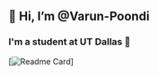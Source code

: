 ## 👋 Hi, I’m @Varun-Poondi
### I'm a student at UT Dallas 🌌
<!-- ![Varun's GitHub stats](https://github-readme-stats.vercel.app/api?username=Varun-Poondi&show_icons=true&theme=radical)

[![Top Langs](https://github-readme-stats.vercel.app/api/top-langs/?username=Varun-Poondi&show_icons=true&theme=radical)](https://github.com/Varun-Poondi/github-readme-stats) -->

[![Readme Card](https://github-readme-stats.vercel.app/api/pin/?username=Varun-Poondi&repo=github-readme-stats)]

<!---
Varun-Poondi/Varun-Poondi is a ✨ special ✨ repository because its `README.md` (this file) appears on your GitHub profile.
You can click the Preview link to take a look at your changes.
--->
